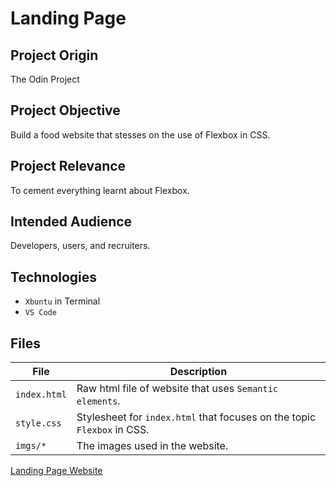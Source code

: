 # Landing Page

## Project Origin
The Odin Project

## Project Objective
Build a food website that stesses on the use of Flexbox in CSS.

## Project Relevance
To cement everything learnt about Flexbox.

## Intended Audience
Developers, users, and recruiters.

## Technologies
* `Xbuntu` in Terminal
* `VS Code` 

## Files

|File|Description|
|-|-|
|`index.html`|Raw html file of website that uses `Semantic elements`.|
|`style.css`|Stylesheet for `index.html` that focuses on the topic `Flexbox` in CSS.|
|`imgs/*`|The images used in the website.|
[Landing Page Website](https://asdacosta.github.io/landing-page/)
